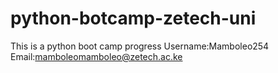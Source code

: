 # python-botcamp-zetech-uni
This is a python boot camp progress 
Username:Mamboleo254
Email:mamboleomamboleo@zetech.ac.ke

